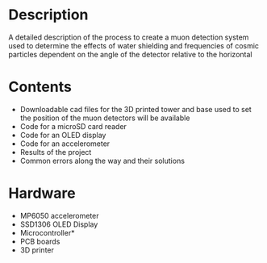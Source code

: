 # Description
A detailed description of the process to create a muon detection system used to determine the effects of water shielding and frequencies of cosmic particles dependent on the angle of the detector relative to the horizontal
# Contents
  - Downloadable cad files for the 3D printed tower and base used to set the position of the muon detectors will be available
  - Code for a microSD card reader
  - Code for an OLED display
  - Code for an accelerometer
  - Results of the project
  - Common errors along the way and their solutions
# Hardware
  - MP6050 accelerometer
  - SSD1306 OLED Display
  - Microcontroller*
  - PCB boards
  - 3D printer
